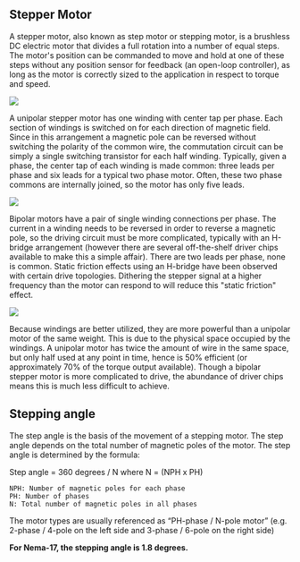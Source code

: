 ## Stepper Motor

<p>
A stepper motor, also known as step motor or stepping motor, is a brushless DC electric motor that divides a full rotation into a number of equal steps. 
The motor's position can be commanded to move and hold at one of these steps without any position sensor for feedback (an open-loop controller), 
as long as the motor is correctly sized to the application in respect to torque and speed. 

<image src="assets\StepperMotor.gif"></image><br>

A unipolar stepper motor has one winding with center tap per phase. Each section of windings is switched on for each direction of magnetic field. 
Since in this arrangement a magnetic pole can be reversed without switching the polarity of the common wire, the commutation circuit can be simply a 
single switching transistor for each half winding. Typically, given a phase, the center tap of each winding is made common: three leads per phase and six 
leads for a typical two phase motor. Often, these two phase commons are internally joined, so the motor has only five leads. 

<image src="assets\Unipolar.png"><br>

Bipolar motors have a pair of single winding connections per phase. The current in a winding needs to be reversed in order to reverse a magnetic pole, 
so the driving circuit must be more complicated, typically with an H-bridge arrangement (however there are several off-the-shelf driver chips available 
to make this a simple affair). There are two leads per phase, none is common. 
Static friction effects using an H-bridge have been observed with certain drive topologies.
Dithering the stepper signal at a higher frequency than the motor can respond to will reduce this "static friction" effect. 
 
<image src="assets\bipolar.png"><br>

Because windings are better utilized, they are more powerful than a unipolar motor of the same weight. This is due to the physical space occupied by 
the windings. A unipolar motor has twice the amount of wire in the same space, but only half used at any point in time, hence is 50% efficient (or 
approximately 70% of the torque output available). Though a bipolar stepper motor is more complicated to drive, the abundance of driver chips means this 
is much less difficult to achieve. 
  </p> 
 
## Stepping angle
  
The step angle is the basis of the movement of a stepping motor.
The step angle depends on the total number of magnetic poles of the motor.
The step angle is determined by the formula:

Step angle = 360 degrees / N  where N = (NPH x PH)

    NPH: Number of magnetic poles for each phase
    PH: Number of phases
    N: Total number of magnetic poles in all phases

The motor types are usually referenced as “PH-phase / N-pole motor” (e.g. 2-phase / 4-pole on the left side and 3-phase / 6-pole on the right side)
  
**For Nema-17, the stepping angle is 1.8 degrees.**

  



